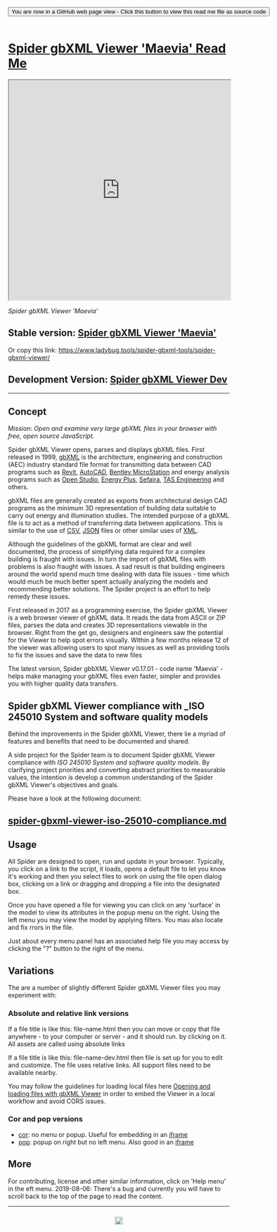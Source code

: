 
<span style=display:none; >[You are now in a GitHub source code view - click this link to view Read Me file as a web page]( https://www.ladybug.tools/spider-gbxml-tools/#spider-gbxml-viewer/README.md "View file as a web page." ) </span>

<div><input type=button onclick="window.location.href='https://github.com/ladybug-tools/spider-gbxml-tools/tree/master/spider-gbxml-viewer/'";
value='You are now in a GitHub web page view - Click this button to view this read me file as source code' ></div>

<br>

# [Spider gbXML Viewer 'Maevia' Read Me]( #spider-gbxml-viewer/README.md )


<iframe src=https://www.ladybug.tools/spider-gbxml-tools/spider-gbxml-viewer/dev/index.html width=100% height=500px >Iframes are do not render in GitHub source code views</iframe>
<div style=display:none; >
<img src=https://www.ladybug.tools/spider-gbxml-tools/images/sgv-0-17-02.png >
</div>

_Spider gbXML Viewer 'Maevia'_



## Stable version: [Spider gbXML Viewer 'Maevia' ]( https://www.ladybug.tools/spider-gbxml-tools/spider-gbxml-viewer/ )

Or copy this link: https://www.ladybug.tools/spider-gbxml-tools/spider-gbxml-viewer/


## Development Version: [Spider gbXML Viewer Dev ]( https://www.ladybug.tools/spider-gbxml-tools/spider-gbxml-viewer/dev/ )


***


## Concept

Mission: _Open and examine very large gbXML files in your browser with free, open source JavaScript._

Spider gbXML Viewer opens, parses and displays gbXML files. First released in 1999, [gbXML]( http://gbxml.org) is the architecture, engineering and construction (AEC) industry standard file format for transmitting data between CAD programs such as [Revit]( https://www.autodesk.com/products/revit/overview ), [AutoCAD]( https://www.autodesk.com/products/autocad/overview ), [Bentley MicroStation]( https://www.bentley.com/en/products/brands/microstation )  and energy analysis programs such as [Open Studio]( https://www.openstudio.net/ ), [Energy Plus]( https://energyplus.net/ ), [Sefaira]( https://sefaira.com/ ), [TAS Engineering]( https://www.edsl.net/tas-engineering/ ) and others.

gbXML files are generally created as exports from architectural design CAD programs as the minimum 3D representation of building data suitable to carry out energy and illumination studies. The intended purpose of a gbXML file is to act as a method of transferring data between applications.  This is similar to the use of [CSV]( https://en.wikipedia.org/wiki/Comma-separated_values ), [JSON]( https://en.wikipedia.org/wiki/JSON ) files or other similar uses of [XML]( https://en.wikipedia.org/wiki/XML ).

Although the guidelines of the gbXML format are clear and well documented, the process of simplifying data required for a complex building is fraught with issues. In turn the import of gbXML files with problems is also fraught with issues. A sad result is that building engineers around the world spend much time dealing with data file issues - time which would much be much better spent actually analyzing the models and recommending better solutions. The Spider project is an effort to help remedy these issues.

First released in 2017 as a programming exercise, the Spider gbXML Viewer is a web browser viewer of gbXML data. It reads the data from ASCII or ZIP files, parses the data and creates 3D representations viewable in the browser. Right from the get go, designers and engineers saw the potential for the Viewer to help spot errors visually. Within a few months release 12 of the viewer was allowing users to spot many issues as well as providing tools to fix the issues and save the data to new files

The latest version, Spider gbbXML Viewer v0.17.01 - code name 'Maevia' - helps make managing your gbXML files even faster, simpler and provides you with higher quality data transfers.



## Spider gbXML Viewer compliance with _ISO 245010 System and software quality models

Behind the improvements in the Spider gbXML Viewer, there lie a myriad of features and benefits that need to be documented and shared.

A side project for the Spider team is to document Spider gbXML Viewer compliance with _ISO 245010 System and software quality models_. By clarifying project priorities and converting abstract priorities to measurable values, the intention is develop a common understanding of the Spider gbXML Viewer's objectives and goals.

Please have a look at the following document:

## [spider-gbxml-viewer-iso-25010-compliance.md]( https://www.ladybug.tools/spider-gbxml-tools/index.html#spider-gbxml-viewer/spider-gbxml-viewer-iso-25010-compliance.md )



## Usage

All Spider are designed to open, run and update in your browser. Typically, you click on a link to the script, it loads, opens a default file to let you know it's working and then you select files to work on using the file open dialog box, clicking on a link or dragging and dropping a file into the designated box.

Once you have opened a file for viewing you can click on any 'surface' in the model to view its attributes in the popup menu on the right. Using the left menu you may view the model by applying filters. You mau also locate and fix rrors in the file.

Just about every menu panel has an associated help file you may access by clicking the "?" button to the right of the menu.

## Variations

The are a number of slightly different Spider gbXML Viewer files you may experiment with:

### Absolute and relative link versions

If a file title is like this: file-name.html then you can move or copy that file anywhere - to your computer or server - and it should run. by clicking on it. All assets are called using absolute links

If a file title is like this: file-name-dev.html then file is set up for you to edit and customize. The file uses relative links. All support files need to be available nearby.

You may follow the guidelines for loading local files here [Opening and loading files with gbXML Viewer]( https://www.ladybug.tools/spider/#pages/file-open.md ) in order to embed the Viewer in a local workflow and avoid CORS issues.

### Cor and pop versions

* [cor]( https://www.ladybug.tools/spider-gbxml-tools/spider-gbxml-viewer/cor ): no menu or popup. Useful for embedding in an [iframe]( https://www.ladybug.tools/spider-gbxml-tools/spider-gbxml-viewer/v-0-17-02/app-core/view-core-in-iframe.html )
* [pop]( https://www.ladybug.tools/spider-gbxml-tools/spider-gbxml-viewer/ ): popup on right but no left menu. Also good in an [iframe]( https://www.ladybug.tools/spider-gbxml-tools/spider-gbxml-viewer/v-0-17-02/app-popup/iframe-src-xml-via-filereader.html )


## More

For contributing, license and other similar information, click on 'Help menu' in the eft menu. 2019-08-06: There's a bug and currently you will have to scroll back to the top of the page to read the content.


***

### <center title="Howdy! My web is better than yours. ;-)" ><a href=javascript:window.scrollTo(0,0); style="text-decoration:none !important;" > <img src="https://ladybug.tools/artwork/icons_bugs/ico/spider.ico" height="18"> </a></center>

